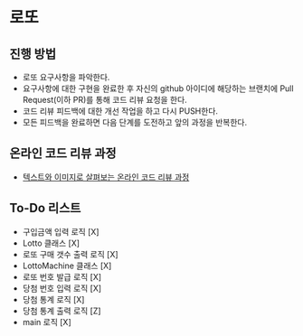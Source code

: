 # 로또

## 진행 방법

* 로또 요구사항을 파악한다.
* 요구사항에 대한 구현을 완료한 후 자신의 github 아이디에 해당하는 브랜치에 Pull Request(이하 PR)를 통해 코드 리뷰 요청을 한다.
* 코드 리뷰 피드백에 대한 개선 작업을 하고 다시 PUSH한다.
* 모든 피드백을 완료하면 다음 단계를 도전하고 앞의 과정을 반복한다.

## 온라인 코드 리뷰 과정

* [텍스트와 이미지로 살펴보는 온라인 코드 리뷰 과정](https://github.com/next-step/nextstep-docs/tree/master/codereview)

## To-Do 리스트

* 구입금액 입력 로직 [X]
* Lotto 클래스 [X]
* 로또 구매 갯수 출력 로직 [X]
* LottoMachine 클래스 [X]
* 로또 번호 발급 로직 [X]
* 당첨 번호 입력 로직 [X]
* 당첨 통계 로직 [X]
* 당첨 통계 출력 로직 [Z]
* main 로직 [X]